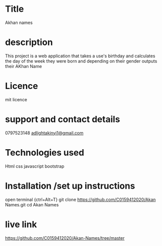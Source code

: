 # Title
Akhan names 
# description

This project is a web application that takes a use's birthday and calculates the day of the week they were born and depending on their gender outputs  their AKhan  Name
# Licence
mit licence
# support and contact details
0797523148
adlightakinyi1@gmail.com
# Technologies used
Html
css
javascript 
bootstrap
# Installation /set up instructions
open terminal {ctrl+Alt+T}
git clone https://github.com/C0159412020/Akan Names.git
cd Akan Names
# live link
https://github.com/C0159412020/Akan-Names/tree/master



